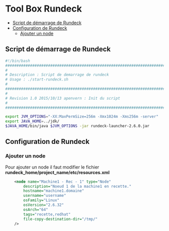 
# Tool Box Rundeck

<!-- MarkdownTOC depth=3 -->

- [Script de démarrage de Rundeck](#script-de-démarrage-de-rundeck)
- [Configuration de Rundeck](#configuration-de-rundeck)
    - [Ajouter un node](#ajouter-un-node)

<!-- /MarkdownTOC -->

## Script de démarrage de Rundeck

```bash
#!/bin/bash
########################################################################################
# 
# Description : Script de demarrage de rundeck
# Usage : ./start-rundeck.sh 
#
########################################################################################
#
# Revision 1.0 2015/10/13 apenvern : Init du script
#
########################################################################################

export JVM_OPTIONS="-XX:MaxPermSize=256m -Xmx1024m -Xms256m -server"
export JAVA_HOME=../jdk/
$JAVA_HOME/bin/java $JVM_OPTIONS -jar rundeck-launcher-2.6.0.jar
```

## Configuration de Rundeck

### Ajouter un node 

Pour ajouter un node il faut modifier le fichier **rundeck_home/project_name/etc/resources.xml**

```xml
    <node name="Machine1 - Rec - 1" type="Node" 
        description="Noeud 1 de la machine1 en recette."
        hostname="machine1.domaine" 
        username="username" 
        osFamily="Linux" 
        osVersion="2.6.32" 
        osArch="64"
        tags="recette,redhat" 
        file-copy-destination-dir="/tmp/"
    />
```
